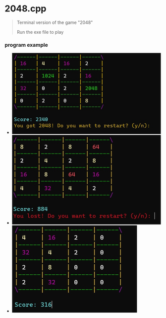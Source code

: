 # 2048.cpp
>Terminal version of the game "2048"
>
>Run the exe file to play

<h3>program example</h3>

<div>
  <ul list-style-type: none;>
    <li list-style-type: none; ><img src="images/gameplay.jpg" height: 150px; width: 200px;></li>
    <li list-style-type: none;><img src="images/won.jpg"></li>
    <li list-style-type: none;><img src="images/lost.jpg"></li>
  </ul>
</div>
